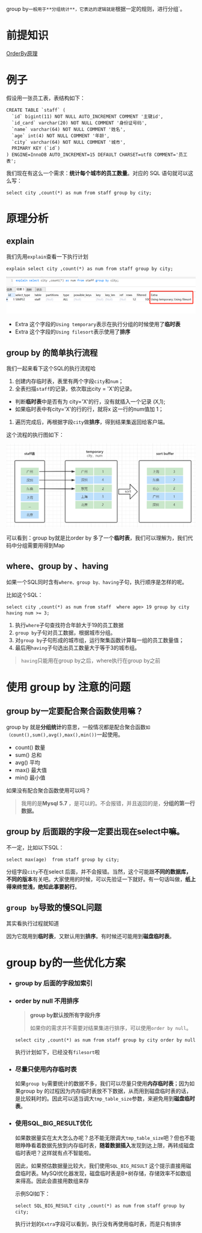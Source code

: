 group by`一般用于**分组统计**，它表达的逻辑就是`根据一定的规则，进行分组`。



# 前提知识

[OrderBy原理](OrderBy原理.md)



# 例子

假设用一张员工表，表结构如下：

```
CREATE TABLE `staff` (
  `id` bigint(11) NOT NULL AUTO_INCREMENT COMMENT '主键id',
  `id_card` varchar(20) NOT NULL COMMENT '身份证号码',
  `name` varchar(64) NOT NULL COMMENT '姓名',
  `age` int(4) NOT NULL COMMENT '年龄',
  `city` varchar(64) NOT NULL COMMENT '城市',
  PRIMARY KEY (`id`)
) ENGINE=InnoDB AUTO_INCREMENT=15 DEFAULT CHARSET=utf8 COMMENT='员工表';
```

我们现在有这么一个需求：**统计每个城市的员工数量**。对应的 SQL 语句就可以这么写：

```
select city ,count(*) as num from staff group by city;
```



# 原理分析

## explain

我们先用`explain`查看一下执行计划

```
explain select city ,count(*) as num from staff group by city;
```

![](.images/下载-1647325147613.png)

- Extra 这个字段的`Using temporary`表示在执行分组的时候使用了**临时表**
- Extra 这个字段的`Using filesort`表示使用了**排序**



## group by 的简单执行流程

我们一起来看下这个SQL的执行流程哈

1. 创建内存临时表，表里有两个字段`city`和`num`；
2. 全表扫描`staff`的记录，依次取出city = 'X'的记录。

- 判断**临时表**中是否有为 city='X'的行，没有就插入一个记录 (X,1);
- 如果临时表中有city='X'的行的行，就将x 这一行的num值加 1；

1. 遍历完成后，再根据字段`city`做**排序**，得到结果集返回给客户端。

这个流程的执行图如下：


![](.images/下载-1647325276437.png)



可以看到：group by就是比order by 多了一个**临时表**，我们可以理解为，我们代码中分组需要用得到Map



## where、group by 、having



如果一个SQL同时含有`where、group by、having`子句，执行顺序是怎样的呢。

比如这个SQL：

```
select city ,count(*) as num from staff  where age> 19 group by city having num >= 3;
```

1. 执行`where`子句查找符合年龄大于19的员工数据
2. `group by`子句对员工数据，根据城市分组。
3. 对`group by`子句形成的城市组，运行聚集函数计算每一组的员工数量值；
4. 最后用`having`子句选出员工数量大于等于3的城市组。



> `having`只能用在group by之后，where执行在group by之前





# 使用 group by 注意的问题

## group by一定要配合聚合函数使用嘛？

group by 就是**分组统计**的意思，一般情况都是配合聚合函数`如（count(),sum(),avg(),max(),min())`一起使用。

- count() 数量
- sum() 总和
- avg() 平均
- max() 最大值
- min() 最小值

如果没有配合聚合函数使用可以吗？

> 我用的是**Mysql 5.7** ，是可以的。不会报错，并且返回的是，**分组的第一行数据。**



## group by 后面跟的字段一定要出现在select中嘛。

不一定，比如以下SQL：

```
select max(age)  from staff group by city;
```



分组字段`city`不在select 后面，并不会报错。当然，这个可能跟**不同的数据库，不同的版本**有关吧。大家使用的时候，可以先验证一下就好。有一句话叫做，**纸上得来终觉浅，绝知此事要躬行**。


## `group by`导致的慢SQL问题

其实看执行过程就知道

因为它既用到**临时表**，又默认用到**排序**。有时候还可能用到**磁盘临时表**。



#  group by的一些优化方案

+ ### group by 后面的字段加索引

+ ### order by null 不用排序

  > **group by默认按所有字段升序**
  >
  > 如果你的需求并不需要对结果集进行排序，可以使用`order by null`。

  ```
  select city ,count(*) as num from staff group by city order by null
  ```

  执行计划如下，已经没有`filesort`啦

+ ### 尽量只使用内存临时表

  如果`group by`需要统计的数据不多，我们可以尽量只使用**内存临时表**；因为如果group by 的过程因为内存临时表放不下数据，从而用到磁盘临时表的话，是比较耗时的。因此可以适当调大`tmp_table_size`参数，来避免用到**磁盘临时表**。

+ ### 使用SQL_BIG_RESULT优化

  如果数据量实在太大怎么办呢？总不能无限调大`tmp_table_size`吧？但也不能眼睁睁看着数据先放到内存临时表，**随着数据插入**发现到达上限，再转成磁盘临时表吧？这样就有点不智能啦。

  因此，如果预估数据量比较大，我们使用`SQL_BIG_RESULT` 这个提示直接用磁盘临时表。MySQl优化器发现，磁盘临时表是B+树存储，存储效率不如数组来得高。因此会直接用数组来存

  示例SQl如下：

  ```
  select SQL_BIG_RESULT city ,count(*) as num from staff group by city;
  ```

  执行计划的`Extra`字段可以看到，执行没有再使用临时表，而是只有排序